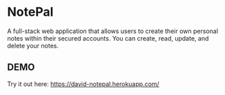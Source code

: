 # NotePal

A full-stack web application that allows users to create their own personal notes within their secured accounts. You can create, read, update, and delete your notes.

## DEMO

Try it out here:
https://david-notepal.herokuapp.com/
